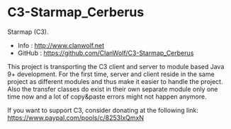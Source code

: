 # C3-Starmap_Cerberus
Starmap (C3).

* Info    : http://www.clanwolf.net
* GitHub  : https://github.com/ClanWolf/C3-Starmap_Cerberus

This project is transporting the C3 client and server to module based Java 9+ development.
For the first time, server and client reside in the same project as different modules and thus make it easier to handle the project.
Also the transfer classes do exist in their own separate module only one time now and a lot of copy&paste errors might not happen anymore.

If you want to support C3, consider donating at the following link:  
https://www.paypal.com/pools/c/8253IxQmxN
